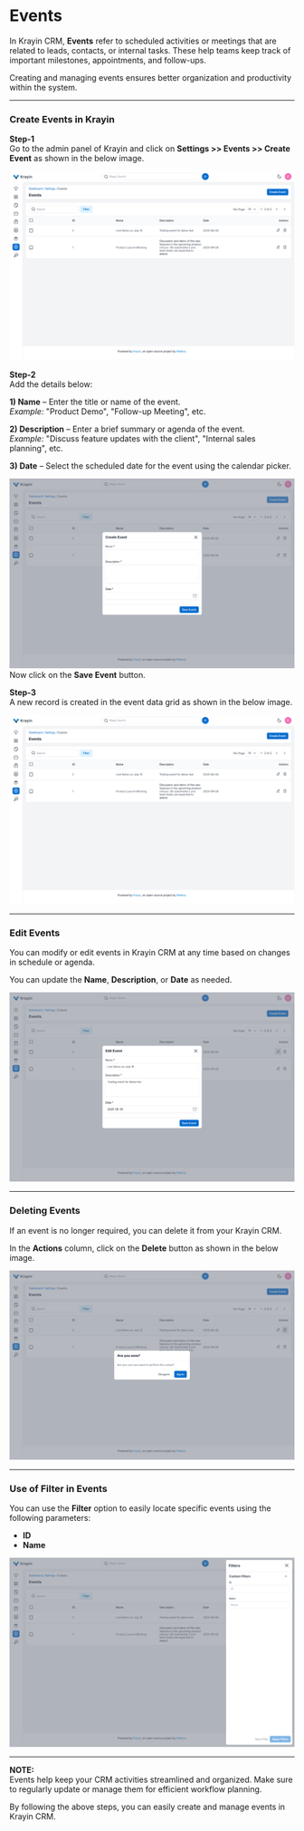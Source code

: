 # Events

In Krayin CRM, **Events** refer to scheduled activities or meetings that are related to leads, contacts, or internal tasks. These help teams keep track of important milestones, appointments, and follow-ups.

Creating and managing events ensures better organization and productivity within the system.

---

### Create Events in Krayin

**Step-1**  
Go to the admin panel of Krayin and click on **Settings >> Events >> Create Event** as shown in the below image.

![Event](../../docs/assets/images/setting/events-list.png)

**Step-2**  
Add the details below:

**1) Name** – Enter the title or name of the event.  
*Example:* "Product Demo", "Follow-up Meeting", etc.

**2) Description** – Enter a brief summary or agenda of the event.  
*Example:* "Discuss feature updates with the client", "Internal sales planning", etc.

**3) Date** – Select the scheduled date for the event using the calendar picker.

![Create Event](../../docs/assets/images/setting/event-create.png)
Now click on the **Save Event** button.

**Step-3**  
A new record is created in the event data grid as shown in the below image.

![Event Grid](../../docs/assets/images/setting/events-list.png)

---

### Edit Events

You can modify or edit events in Krayin CRM at any time based on changes in schedule or agenda.

You can update the **Name**, **Description**, or **Date** as needed.

![Edit Event](../../docs/assets/images/setting/event-edit.png)

---

### Deleting Events

If an event is no longer required, you can delete it from your Krayin CRM.

In the **Actions** column, click on the **Delete** button as shown in the below image.

![Delete Event](../../docs/assets/images/setting/event-delete.png)

---

### Use of Filter in Events

You can use the **Filter** option to easily locate specific events using the following parameters:

- **ID**
- **Name**

![Filter Event](../../docs/assets/images/setting/event-filter.png)

---

**NOTE:**  
Events help keep your CRM activities streamlined and organized. Make sure to regularly update or manage them for efficient workflow planning.

By following the above steps, you can easily create and manage events in Krayin CRM.
